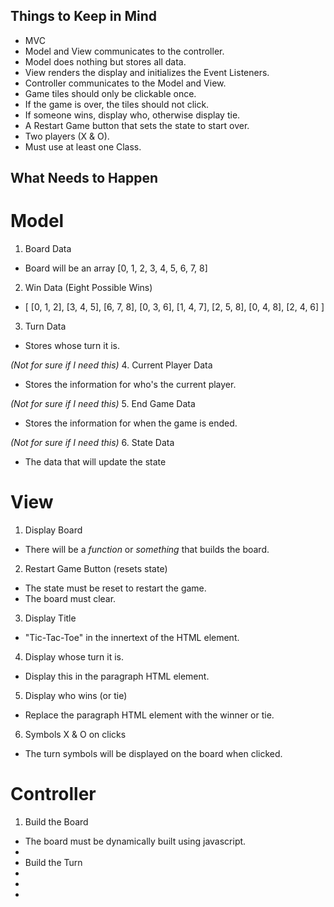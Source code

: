 <!-- HTML Rendering

element.innerHTML =  new html content	Change the inner HTML of an element
element.attribute = new value	Change the attribute value of an HTML element
element.style.property = new style	Change the style of an HTML element

document.createElement(element)	Create an HTML element
document.removeChild(element)	Remove an HTML element
document.appendChild(element)	Add an HTML element
document.replaceChild(new, old)	Replace an HTML element
document.write(text)	Write into the HTML output stream -->

## Things to Keep in Mind

* MVC
* Model and View communicates to the controller. 
* Model does nothing but stores all data.
* View renders the display and initializes the Event Listeners.
* Controller communicates to the Model and View.
* Game tiles should only be clickable once.
* If the game is over, the tiles should not click.
* If someone wins, display who, otherwise display tie.
* A Restart Game button that sets the state to start over.
* Two players (X & O).
* Must use at least one Class.


## What Needs to Happen

# Model
1. Board Data
* Board will be an array [0, 1, 2, 3, 4, 5, 6, 7, 8]

2. Win Data (Eight Possible Wins)
* [
    [0, 1, 2],
    [3, 4, 5],
    [6, 7, 8],
    [0, 3, 6],
    [1, 4, 7],
    [2, 5, 8],
    [0, 4, 8],
    [2, 4, 6]
]

3. Turn Data
* Stores whose turn it is.

*(Not for sure if I need this)*
4. Current Player Data
* Stores the information for who's the current player. 

*(Not for sure if I need this)*
5. End Game Data
* Stores the information for when the game is ended.

*(Not for sure if I need this)*
6. State Data
* The data that will update the state 

# View
1. Display Board
* There will be a _function_ or _something_ that builds the board.

2. Restart Game Button (resets state)
* The state must be reset to restart the game.
* The board must clear.

3. Display Title
* "Tic-Tac-Toe" in the innertext of the HTML element.

4. Display whose turn it is.
* Display this in the paragraph HTML element.

5. Display who wins (or tie)
* Replace the paragraph HTML element with the winner or tie.

6. Symbols X & O on clicks
* The turn symbols will be displayed on the board when clicked.



# Controller
1. Build the Board
* The board must be dynamically built using javascript.
* 
* Build the Turn 
* 
* 
* 




